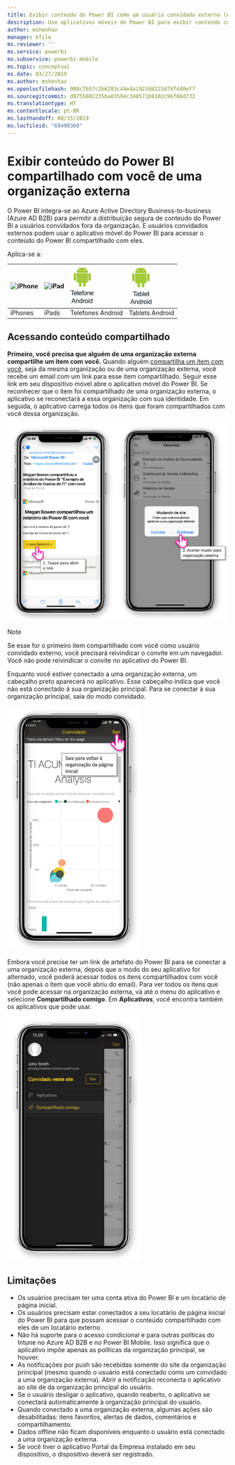 ```yaml
---
title: Exibir conteúdo do Power BI como um usuário convidado externo (Azure AD B2B)
description: Use aplicativos móveis do Power BI para exibir conteúdo compartilhado com você de uma organização externa.
author: mshenhav
manager: kfile
ms.reviewer: ''
ms.service: powerbi
ms.subservice: powerbi-mobile
ms.topic: conceptual
ms.date: 03/27/2019
ms.author: mshenhav
ms.openlocfilehash: 900c7b57c2b6283c44e4a1923dd223d7dfd40ef7
ms.sourcegitcommit: d9755602235ba03594c348571b9102c9bf88d732
ms.translationtype: HT
ms.contentlocale: pt-BR
ms.lasthandoff: 08/15/2019
ms.locfileid: "69490360"
---
```

# <a name="view-power-bi-content-shared-with-you-from-an-external-organization"></a>Exibir conteúdo do Power BI compartilhado com você de uma organização externa

O Power BI integra-se ao Azure Active Directory Business-to-business (Azure AD B2B) para permitir a distribuição segura de conteúdo do Power BI a usuários convidados fora da organização. E usuários convidados externos podem usar o aplicativo móvel do Power BI para acessar o conteúdo do Power BI compartilhado com eles. 


Aplica-se a:

| ![iPhone](./media/mobile-app-ssrs-kpis-mobile-on-premises-reports/iphone-logo-50-px.png) | ![iPad](./media/mobile-app-ssrs-kpis-mobile-on-premises-reports/ipad-logo-50-px.png) | ![Telefone Android](./media/mobile-app-ssrs-kpis-mobile-on-premises-reports/android-phone-logo-50-px.png) | ![Tablet Android](./media/mobile-app-ssrs-kpis-mobile-on-premises-reports/android-tablet-logo-50-px.png) |
|:--- |:--- |:--- |:--- |
| iPhones |iPads |Telefones Android |Tablets Android |

## <a name="accessing-shared-content"></a>Acessando conteúdo compartilhado

**Primeiro, você precisa que alguém de uma organização externa compartilhe um item com você.** Quando alguém [compartilha um item com você](../../service-share-dashboards.md), seja da mesma organização ou de uma organização externa, você recebe um email com um link para esse item compartilhado. Seguir esse link em seu dispositivo móvel abre o aplicativo móvel do Power BI. Se reconhecer que o item foi compartilhado de uma organização externa, o aplicativo se reconectará a essa organização com sua identidade. Em seguida, o aplicativo carrega todos os itens que foram compartilhados com você dessa organização.

![O Power BI abre o item compartilhado do email ](./media/mobile-apps-b2b/mobile-b2b-open-item-email.png)

> [!NOTE]
> Se esse for o primeiro item compartilhado com você como usuário convidado externo, você precisará reivindicar o convite em um navegador. Você não pode reivindicar o convite no aplicativo do Power BI.

Enquanto você estiver conectado a uma organização externa, um cabeçalho preto aparecerá no aplicativo. Esse cabeçalho indica que você não está conectado à sua organização principal. Para se conectar à sua organização principal, saia do modo convidado.

![Cabeçalho de usuário convidado do Power BI](./media/mobile-apps-b2b/mobile-b2b-exit-home.png)

Embora você precise ter um link de artefato do Power BI para se conectar a uma organização externa, depois que o modo do seu aplicativo for alternado, você poderá acessar todos os itens compartilhados com você (não apenas o item que você abriu do email). Para ver todos os itens que você pode acessar na organização externa, vá até o menu do aplicativo e selecione **Compartilhado comigo**. Em **Aplicativos**, você encontra também os aplicativos que pode usar.

![Menu do aplicativo do Power BI como usuário externo convidado](./media/mobile-apps-b2b/mobile-b2b-menu.png)

## <a name="limitations"></a>Limitações

- Os usuários precisam ter uma conta ativa do Power BI e um locatário de página inicial.
- Os usuários precisam estar conectados a seu locatário de página inicial do Power BI para que possam acessar o conteúdo compartilhado com eles de um locatário externo.
- Não há suporte para o acesso condicional e para outras políticas do Intune no Azure AD B2B e no Power BI Mobile. Isso significa que o aplicativo impõe apenas as políticas da organização principal, se houver.
- As notificações por push são recebidas somente do site da organização principal (mesmo quando o usuário está conectado como um convidado a uma organização externa). Abrir a notificação reconecta o aplicativo ao site de da organização principal do usuário.
- Se o usuário desligar o aplicativo, quando reaberto, o aplicativo se conectará automaticamente à organização principal do usuário.
- Quando conectado a uma organização externa, algumas ações são desabilitadas: itens favoritos, alertas de dados, comentários e compartilhamento.
- Dados offline não ficam disponíveis enquanto o usuário está conectado a uma organização externa.
- Se você tiver o aplicativo Portal da Empresa instalado em seu dispositivo, o dispositivo deverá ser registrado.
